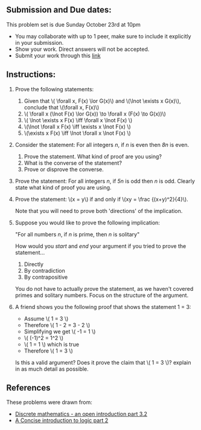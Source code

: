 ## Submission and Due dates:

This problem set is due Sunday October 23rd at 10pm

- You may collaborate with up to 1 peer, make sure to include it explicitly in your submission.
- Show your work. Direct answers will not be accepted.
- Submit your work through this [link](tbd)

## Instructions:

1. Prove the following statements:
   1. Given that \\( \forall x, F(x) \lor G(x)\\) and \\(\lnot \exists x G(x)\\), conclude that \\(\forall x, F(x)\\)
   2. \\( \forall x (\lnot F(x) \lor G(x)) \to \forall x (F(x) \to G(x))\\)
   3. \\( \lnot \exists x F(x) \iff \forall x \lnot F(x) \\)
   4. \\(\lnot \forall x F(x) \iff \exists x \lnot F(x) \\)
   5. \\(\exists x F(x) \iff \lnot \forall x \lnot F(x) \\)

2. Consider the statement: For all integers _n_, if _n_ is even then _8n_ is even. 
   1. Prove the statement. What kind of proof are you using?
   2. What is the converse of the statement?
   3. Prove or disprove the converse.

3. Prove the statement: For all integers _n_, if _5n_ is odd then _n_ is odd. Clearly state what kind of proof you are using.

4. Prove the statement: \\(x = y\\) if and only if \\(xy = \frac {(x+y)^2}{4}\\). 

    Note that you will need to prove both 'directions' of the implication.

5. Suppose you would like to prove the following implication: 

    "For all numbers *n*, if *n* is prime, then *n* is solitary"

   How would you *start* and *end* your argument if you tried to prove the statement...

   1. Directly
   2. By contradiction
   3. By contrapositive

   You do not have to actually prove the statement, as we haven't covered primes and solitary numbers. Focus on the structure of the argument.

6. A friend shows you the following proof that shows the statement 1 = 3:

   - Assume \\( 1 = 3 \\)
   - Therefore \\( 1 - 2 = 3 - 2 \\)
   - Simplifying we get \\( -1 = 1 \\)
   - \\( (-1)^2 = 1^2 \\)
   - \\( 1 = 1 \\) which is true
   - Therefore \\( 1 = 3 \\)
   
   Is this a valid argument? Does it prove the claim that \\( 1 = 3 \\)? explain in as much detail as possible.

## References

These problems were drawn from:

- [Discrete mathematics - an open introduction part 3.2](http://discrete.openmathbooks.org/dmoi3/sec_logic-proofs.html)
- [A Concise introduction to logic part 2](https://open.umn.edu/opentextbooks/textbooks/452)

